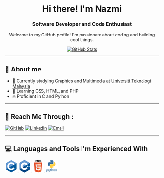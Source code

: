 <h1 align="center">Hi there! I'm Nazmi</h1>

<h3 align="center">Software Developer and Code Enthusiast</h3>

<p align="center">
  Welcome to my GitHub profile! I'm passionate about coding and building cool things.
</p>

<div align="center">
  
[![GitHub Stats](https://github-readme-stats.vercel.app/api?username=cocancocon&count_private=true&show_icons=true&theme=dark)](https://github.com/anuraghazra/github-readme-stats)

</div>

***
## 👦 About me 
- 🏫 Currently studying Graphics and Multimedia at [Universiti Teknologi Malaysia](www.utm.my)
- 📖 Learning CSS, HTML, and PHP
- 🔥 Proficient in C and Python

***
## 🤝 Reach Me Through :

<p align="left">
    <a href="https://github.com/cocancocon" target="_blank"><img alt="GitHub" src="https://img.shields.io/badge/-@cocancocon-181717?style=flat-square&logo=GitHub&logoColor=white"></a>
    <a href="https://www.linkedin.com/in/nazmi-haikal-997aa9295" target="_blank"><img alt="LinkedIn" src="https://img.shields.io/badge/nazmihaikal-blue?style=flat-square&logo=Linkedin&logoColor=white&link=https://www.linkedin.com/in/nazmi-haikal-997aa9295//"></a>
    <a href="mailto:nazmihaikal@graduate.utm.my" target="_blank"><img alt="Email" src="https://img.shields.io/badge/-nazmihaikal@graduate.utm.my-c14438?style=flat-square&logo=Gmail&logoColor=white&link=mailto:nazmihaikal@graduate.utm.my.com"></a>
</p>

***
## 💻 Languages and Tools I'm Experienced With

<p align="left">
  <a href="https://www.cprogramming.com/" target="_blank" rel="noreferrer">
    <img src="https://raw.githubusercontent.com/devicons/devicon/master/icons/c/c-original.svg" alt="C" width="40" height="40">
  </a>
  <a href="https://www.w3schools.com/cpp/" target="_blank" rel="noreferrer">
    <img src="https://raw.githubusercontent.com/devicons/devicon/master/icons/cplusplus/cplusplus-original.svg" alt="C++" width="40" height="40">
  </a>
  <a href="https://www.w3.org/html/" target="_blank" rel="noreferrer">
    <img src="https://raw.githubusercontent.com/devicons/devicon/master/icons/html5/html5-original-wordmark.svg" alt="HTML5" width="40" height="40">
    <img src="https://github.com/devicons/devicon/blob/master/icons/python/python-original-wordmark.svg" alt="Python" width="40" height="40">
  </a>
</p>


